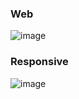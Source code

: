 ### Web
![image](https://user-images.githubusercontent.com/98692987/184132893-50d6b989-4ba3-4c98-943b-b407532b47d2.png)


### Responsive 
![image](https://user-images.githubusercontent.com/98692987/184132948-1a12bdf9-5963-4db2-8617-a62129823b85.png)

